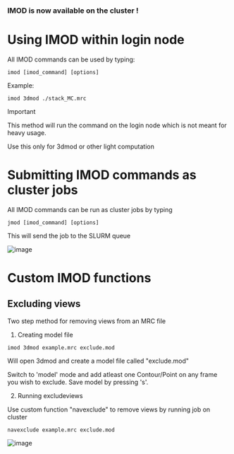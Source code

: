 ### IMOD is now available on the cluster !

# Using IMOD within login node

All IMOD commands can be used by typing:

```imod [imod_command] [options]```

Example:

```imod 3dmod ./stack_MC.mrc```

> [!IMPORTANT]
> This method will run the command on the login node which is not meant for heavy usage.
>
> Use this only for 3dmod or other light computation

# Submitting IMOD commands as cluster jobs

All IMOD commands can be run as cluster jobs by typing

```jmod [imod_command] [options]```

This will send the job to the SLURM queue

![image](https://github.com/user-attachments/assets/72131164-fa43-4aa0-9dba-029ea00bedeb)


# Custom IMOD functions

## Excluding views

Two step method for removing views from an MRC file

1. Creating model file

```imod 3dmod example.mrc exclude.mod```

Will open 3dmod and create a model file called "exclude.mod"

Switch to 'model' mode and add atleast one Contour/Point on any frame you wish to exclude. Save model by pressing 's'.

2. Running excludeviews

Use custom function "navexclude" to remove views by running job on cluster

```navexclude example.mrc exclude.mod```

![image](https://github.com/user-attachments/assets/23a3c561-fb7e-48c7-9859-5a9dabdf66fc)



